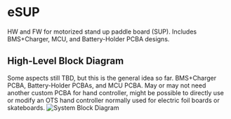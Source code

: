 # eSUP
HW and FW for motorized stand up paddle board (SUP). Includes BMS+Charger, MCU, and Battery-Holder PCBA designs.

## High-Level Block Diagram
Some aspects still TBD, but this is the general idea so far. BMS+Charger PCBA, Battery-Holder PCBAs, and MCU PCBA. May or may not need another custom PCBA for hand controller, might be possible to directly use or modify an OTS hand controller normally used for electric foil boards or skateboards.
![System Block Diagram](https://github.com/mark-belbin/e-sup/assets/32495259/cdcaa799-e9ff-4dbd-bca1-169f63b33bba)
